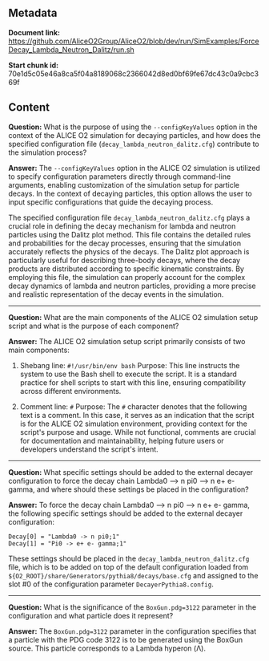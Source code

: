 ## Metadata

**Document link:** https://github.com/AliceO2Group/AliceO2/blob/dev/run/SimExamples/ForceDecay_Lambda_Neutron_Dalitz/run.sh

**Start chunk id:** 70e1d5c05e46a8ca5f04a8189068c2366042d8ed0bf69fe67dc43c0a9cbc369f

## Content

**Question:** What is the purpose of using the `--configKeyValues` option in the context of the ALICE O2 simulation for decaying particles, and how does the specified configuration file (`decay_lambda_neutron_dalitz.cfg`) contribute to the simulation process?

**Answer:** The `--configKeyValues` option in the ALICE O2 simulation is utilized to specify configuration parameters directly through command-line arguments, enabling customization of the simulation setup for particle decays. In the context of decaying particles, this option allows the user to input specific configurations that guide the decaying process.

The specified configuration file `decay_lambda_neutron_dalitz.cfg` plays a crucial role in defining the decay mechanism for lambda and neutron particles using the Dalitz plot method. This file contains the detailed rules and probabilities for the decay processes, ensuring that the simulation accurately reflects the physics of the decays. The Dalitz plot approach is particularly useful for describing three-body decays, where the decay products are distributed according to specific kinematic constraints. By employing this file, the simulation can properly account for the complex decay dynamics of lambda and neutron particles, providing a more precise and realistic representation of the decay events in the simulation.

---

**Question:** What are the main components of the ALICE O2 simulation setup script and what is the purpose of each component?

**Answer:** The ALICE O2 simulation setup script primarily consists of two main components:

1. Shebang line: `#!/usr/bin/env bash`
   Purpose: This line instructs the system to use the Bash shell to execute the script. It is a standard practice for shell scripts to start with this line, ensuring compatibility across different environments.

2. Comment line: `#`
   Purpose: The `#` character denotes that the following text is a comment. In this case, it serves as an indication that the script is for the ALICE O2 simulation environment, providing context for the script's purpose and usage. While not functional, comments are crucial for documentation and maintainability, helping future users or developers understand the script's intent.

---

**Question:** What specific settings should be added to the external decayer configuration to force the decay chain Lambda0 --> n pi0 --> n e+ e- gamma, and where should these settings be placed in the configuration?

**Answer:** To force the decay chain Lambda0 --> n pi0 --> n e+ e- gamma, the following specific settings should be added to the external decayer configuration:

```
Decay[0] = "Lambda0 -> n pi0;1"
Decay[1] = "Pi0 -> e+ e- gamma;1"
```

These settings should be placed in the `decay_lambda_neutron_dalitz.cfg` file, which is to be added on top of the default configuration loaded from `${O2_ROOT}/share/Generators/pythia8/decays/base.cfg` and assigned to the slot #0 of the configuration parameter `DecayerPythia8.config`.

---

**Question:** What is the significance of the `BoxGun.pdg=3122` parameter in the configuration and what particle does it represent?

**Answer:** The `BoxGun.pdg=3122` parameter in the configuration specifies that a particle with the PDG code 3122 is to be generated using the BoxGun source. This particle corresponds to a Lambda hyperon (Λ).